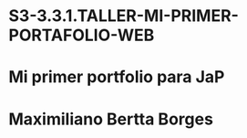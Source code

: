 # S3-3.3.1.TALLER-MI-PRIMER-PORTAFOLIO-WEB
# Mi primer portfolio para JaP
# Maximiliano Bertta Borges
